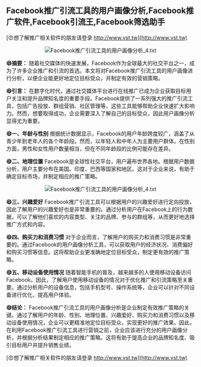 ## **Facebook推广引流工具的用户画像分析,Facebook推广软件,Facebook引流王,Facebook筛选助手**

[😍想了解推广相关软件的朋友请登录 http://www.vst.tw](http://www.vst.tw)

 <center><img src="https://vst.tw/MP4/tuiguang/png/0.png" alt="Facebook推广引流工具的用户画像分析_4.txt"></center>

**😄摘要：**
随着社交媒体的快速发展，Facebook作为全球最大的社交平台之一，成为了许多企业推广和引流的首选。本文将对Facebook推广引流工具的用户画像进行分析，以便企业能更好地定位目标受众，并制定有效的营销策略。

**😄引言：**
在数字化时代，通过社交媒体平台进行在线推广已成为企业获取目标用户关注和提升品牌知名度的重要手段。Facebook提供了一系列强大的推广引流工具，包括广告投放、群组营销、社区管理等，这些工具能够帮助企业快速扩大影响力。然而，想要取得成功，企业需要深入了解自己的目标受众，因此用户画像分析显得尤为重要。

**😄一、年龄与性别**
根据统计数据显示，Facebook的用户年龄跨度较广，涵盖了从青少年到老年人的各个年龄段。然而，以年轻人和中年人为主要用户群体。在性别方面，男性和女性用户数量相当，但在不同年龄段的比例可能存在差异。

**😄二、地理位置**
Facebook是全球性社交平台，用户遍布世界各地。根据用户数据分析，用户主要分布在美国、印度、巴西等国家和地区。这对于企业来说，有助于确定目标市场，并制定相应的推广策略。

 <center><img src="https://vst.tw/MP4/tuiguang/png/4.png" alt="Facebook推广引流工具的用户画像分析_4.txt"></center>

**😄三、兴趣爱好**
Facebook推广引流工具可以根据用户的兴趣爱好进行定向投放，因此了解用户的兴趣爱好也是非常重要的。通过分析用户在Facebook上的行为数据，可以了解他们喜欢的内容类型、关注的品牌、参与的群组等，从而更好地选择推广方式和内容。

**😄四、购买力和消费习惯**
对于企业而言，了解用户的购买力和消费习惯是非常重要的。通过Facebook的用户画像分析工具，可以获取用户的经济状况、消费偏好和购买习惯等信息。这将帮助企业更准确地定位目标受众，制定更有效的推广策略。

**😄五、移动设备使用情况**
随着智能手机的普及，越来越多的人使用移动设备访问Facebook。因此，了解用户使用移动设备的情况对于优化推广和引流策略至关重要。通过分析用户的设备信息，包括手机型号、操作系统等，企业可以针对不同设备进行优化，提高用户体验。

**😄结论：**
Facebook推广引流工具的用户画像分析是企业制定有效推广策略的关键。通过了解用户的年龄、性别、地理位置、兴趣爱好、购买力和消费习惯以及移动设备使用情况，企业可以更精准地定位目标受众，实现更好的推广效果。因此，在利用Facebook推广引流工具进行营销之前，企业应该进行充分的用户画像分析，并根据分析结果制定相应的推广策略。这将有助于提高企业的品牌知名度、吸引目标用户并提升销售业绩。

[😍想了解推广相关软件的朋友请登录 http://www.vst.tw](http://www.vst.tw)



